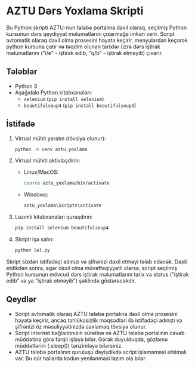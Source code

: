 # AZTU Dərs Yoxlama Skripti

Bu Python skripti AZTU-nun tələbə portalına daxil olaraq, seçilmiş Python kursunun dərs qeydiyyat məlumatlarını çıxarmağa imkan verir. Script avtomatik olaraq daxil olma prosesini həyata keçirir, menyulardan keçərək python kursuna çatır və təqdim olunan tarixlər üzrə dərs iştirak məlumatlarını ("i/e" - iştirak edib, "q/b" - iştirak etməyib) çıxarır.

## Tələblər

*   Python 3
*   Aşağıdakı Python kitabxanaları:
    *   `selenium` (`pip install selenium`)
    *   `beautifulsoup4` (`pip install beautifulsoup4`)

## İstifadə

1.  Virtual mühit yaratın (tövsiyə olunur):

    ```bash
    python -m venv aztu_yoxlama
    ```

2.  Virtual mühiti aktivləşdirin:

    *   Linux/MacOS:

        ```bash
        source aztu_yoxlama/bin/activate
        ```

    *   Windows:

        ```bash
        aztu_yoxlama\Scripts\activate
        ```

3.  Lazımlı kitabxanaları quraşdırın:

    ```bash
    pip install selenium beautifulsoup4
    ```

4.  Skripti işə salın:

    ```bash
    python lol.py
    ```

   Skript sizdən istifadəçi adınızı və şifrənizi daxil etməyi tələb edəcək. Daxil etdikdən sonra, əgər daxıl olma müvəffəqiyyətli olarsa, script seçilmiş Python kursunun mövcud dərs iştirak məlumatlarını tarix və status (“iştirak edib” və ya “iştirak etməyib”) şəklində göstərəcəkdir.

## Qeydlər

*   Script avtomatik olaraq AZTU tələbə portalına daxil olma prosesini həyata keçirir, ancaq təhlükəsizlik məqsədləri ilə istifadəçi adınızı və şifrənizi öz məsuliyyətinizdə saxlamaq tövsiyə olunur.
*   Script internet bağlantınızın sürətinə və AZTU tələbə portalının cavab müddətinə görə fərqli işləyə bilər. Gərək duyulduqda, gözləmə müddətlərini (.sleep()) tənzimləyə bilərsiniz.
*   AZTU tələbə portalının quruluşu dəyişdikdə script işləməməsi ehtimalı var. Bu cür hallarda kodun yenilənməsi lazım ola bilər.

